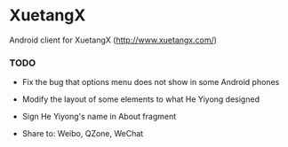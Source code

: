 XuetangX
========

Android client for XuetangX (http://www.xuetangx.com/)


### TODO

+ Fix the bug that options menu does not show in some Android phones

+ Modify the layout of some elements to what He Yiyong designed

+ Sign He Yiyong's name in About fragment

+ Share to: Weibo, QZone, WeChat
